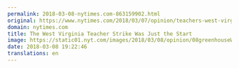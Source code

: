 ```yaml
---
permalink: 2018-03-08-nytimes.com-863159902.html
original: https://www.nytimes.com/2018/03/07/opinion/teachers-west-virginia-strike.html?partner=rss&amp;emc=rss
domain: nytimes.com
title: The West Virginia Teacher Strike Was Just the Start
image: https://static01.nyt.com/images/2018/03/08/opinion/08greenhouseWeb/08greenhouseWeb-mediumThreeByTwo440.jpg
date: 2018-03-08 19:22:46
translations: en
---
```


